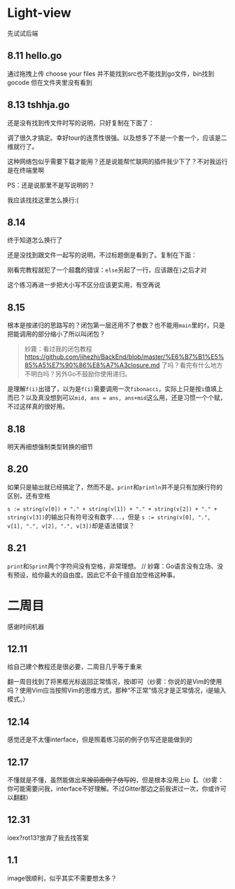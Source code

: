 # Light-view

先试试后端

## 8.11 hello.go

通过拖拽上传
choose your files 并不能找到src也不能找到go文件，bin找到gocode
但在文件夹里没有看到

## 8.13 tshhja.go

还是没有找到传文件时写的说明，只好复制在下面了：

调了很久才搞定。幸好tour的连贯性很强。以及想多了不是一个套一个，应该是二维就行了。

这种网络包似乎需要下载才能用？还是说能帮忙联网的插件我少下了？不对我运行是在终端里啊

PS：还是说那里不是写说明的？

我应该找找这里怎么换行:(

## 8.14
终于知道怎么换行了

还是没找到跟文件一起写的说明，不过标题倒是看到了。复制在下面：

刚看完教程就犯了一个超蠢的错误：`else`另起了一行，应该跟在`}`之后才对

这个练习再进一步把大小写不区分应该更实用，有空再说

## 8.15
根本是按递归的思路写的？闭包第一层还用不了参数？也不能用`main`里的`f`，只是把能调用的部分缩小了所以叫闭包？
> 紗霧：看过我的闭包教程 https://github.com/jihezhi/BackEnd/blob/master/%E6%B7%B1%E5%85%A5%E7%90%86%E8%A7%A3closure.md 了吗？看完有什么地方不明白吗？另外Go不鼓励你使用递归。

是理解`f(i)`出错了，以为是`f(i)`需要调用一次`fibonacci`，实际上只是按`i`值填上而已？以及真没想到可以`mid, ans = ans, ans+mid`这么用，还是习惯一个个赋，不过这样真的很好用。

## 8.18
明天再细想强制类型转换的细节

## 8.20
如果只是输出就已经搞定了，然而不是。`print`和`println`并不是只有加换行符的区别，还有空格

`s := string(v[0]) + "." + string(v[1]) + "." + string(v[2]) + "." + string(v[3])`的输出只有符号没有数字`...`，但是
`s := string(v[0], ".", v[1], ".", v[2], ".", v[3])`却是语法错误？

## 8.21
`print`和`Sprint`两个字符间没有空格，非常理想。 // 紗霧：Go语言没有立场、没有预设，给你最大的自由度。因此它不会干擅自加空格这种事。

# 二周目
感谢时间机器

## 12.11
给自己建个教程还是很必要，二周目几乎等于重来

翻一周目找到了将黑框光标返回正常情况，按i即可（纱雾：你说的是Vim的使用吗？使用Vim应当按照Vim的思维方式，那种“不正常”情况才是正常情况，i是输入模式。）

## 12.14
感觉还是不太懂interface，但是照着练习前的例子仿写还是能做到的

## 12.17
不懂就是不懂，虽然能做出来~~按前面例子仿写的~~，但是根本没用上io【。（纱雾：你可能需要问我，interface不好理解。不过Gitter那边之前我讲过一次，你或许可以翻翻）

## 12.31
ioex?rot13?放弃了我去找答案

## 1.1
image很顺利，似乎其实不需要想太多？
